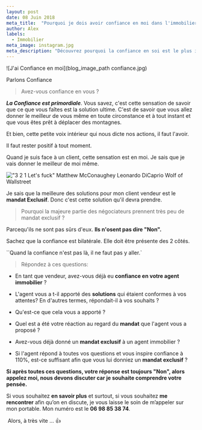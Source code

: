 ```yaml
---
layout: post
date: 08 Juin 2018
meta_title:  "Pourquoi je dois avoir confiance en moi dans l'immobilier ?"
author: Alex
labels:
  - Immobilier
meta_image: instagram.jpg
meta_description: "Découvrez pourquoi la confiance en soi est le plus important dans l'immobilier."
---
```





![J'ai Confiance en moi](blog_image_path confiance.jpg)



Parlons Confiance

>Avez-vous confiance en vous ?

***La Confiance est primordiale***. Vous savez, c'est cette sensation de savoir que ce que vous faîtes est la solution ultime.
C'est de savoir que vous allez donner le meilleur de vous même en toute circonstance et à tout instant et que vous êtes prêt à déplacer des montagnes.

Et bien, cette petite voix intérieur qui nous dicte nos actions, il faut l'avoir.

Il faut rester positif à tout moment.

Quand je suis face à un client, cette sensation est en moi. Je sais que je vais donner le meilleur de moi même.


!["3 2 1 Let's fuck" Matthew McConaughey Leonardo DiCaprio Wolf of Wallstreet](https://i.makeagif.com/media/5-12-2015/6UTZ2w.gif)

Je sais que la meilleure des solutions pour mon client vendeur est le **mandat Exclusif**. Donc c'est cette solution qu'il devra prendre.

>Pourquoi la majeure partie des négociateurs prennent très peu de mandat exclusif ?

Parcequ'ils ne sont pas sûrs d'eux. **Ils n'osent pas dire "Non".**



Sachez que la confiance est bilatérale. Elle doit être présente des 2 côtés. 

``Quand la confiance n'est pas là, il ne faut pas y aller.`


>Répondez à ces questions:

* En tant que vendeur, avez-vous déjà eu **confiance en votre agent immobilier** ?

* L'agent vous a t-il apporté des **solutions** qui étaient conformes à vos attentes? En d'autres termes, répondait-il à vos souhaits ?

* Qu'est-ce que cela vous a apporté ?

* Quel est a été votre réaction au regard du **mandat** que l'agent vous a proposé ?

* Avez-vous déjà donné un **mandat exclusif** à un agent immobilier ?

* Si l'agent répond à toutes vos questions et vous inspire confiance à 110%, est-ce suffisant afin que vous lui donniez un **mandat exclusif** ?

**Si après toutes ces questions, votre réponse est toujours "Non", alors appelez moi, nous devons discuter car je souhaite comprendre votre pensée.**







Si vous souhaitez **en savoir plus** et surtout, si vous souhaitez **me rencontrer** afin qu’on en discute, je vous laisse le soin de m’appeler sur mon portable. Mon numéro est le **06 98 85 38 74**.

 Alors, à très vite … 👍



